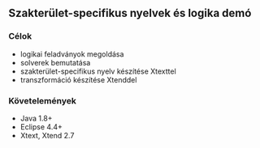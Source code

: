 ## Szakterület-specifikus nyelvek és logika demó

### Célok
* logikai feladványok megoldása
* solverek bemutatása
* szakterület-specifikus nyelv készítése Xtexttel
* transzformáció készítése Xtenddel

### Követelemények
* Java 1.8+
* Eclipse 4.4+
* Xtext, Xtend 2.7
